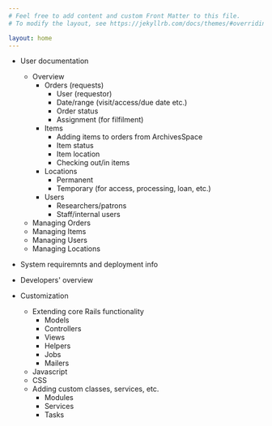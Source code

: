```yaml
---
# Feel free to add content and custom Front Matter to this file.
# To modify the layout, see https://jekyllrb.com/docs/themes/#overriding-theme-defaults

layout: home
---
```


* User documentation
  * Overview
    * Orders (requests)
      * User (requestor)
      * Date/range (visit/access/due date etc.)
      * Order status
      * Assignment (for filfilment)
    * Items
      * Adding items to orders from ArchivesSpace
      * Item status
      * Item location
      * Checking out/in items
    * Locations
      * Permanent
      * Temporary (for access, processing, loan, etc.)
    * Users
      * Researchers/patrons
      * Staff/internal users
  * Managing Orders
  * Managing Items
  * Managing Users
  * Managing Locations

* System requiremnts and deployment info
* Developers' overview
* Customization
  * Extending core Rails functionality
    * Models
    * Controllers
    * Views
    * Helpers
    * Jobs
    * Mailers
  * Javascript
  * CSS
  * Adding custom classes, services, etc.
    * Modules
    * Services
    * Tasks
